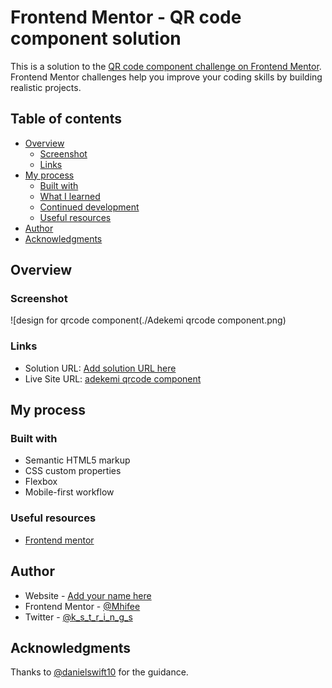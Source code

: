 # Frontend Mentor - QR code component solution

This is a solution to the [QR code component challenge on Frontend Mentor](https://www.frontendmentor.io/challenges/qr-code-component-iux_sIO_H). Frontend Mentor challenges help you improve your coding skills by building realistic projects. 

## Table of contents

- [Overview](#overview)
  - [Screenshot](#screenshot)
  - [Links](#links)
- [My process](#my-process)
  - [Built with](#built-with)
  - [What I learned](#what-i-learned)
  - [Continued development](#continued-development)
  - [Useful resources](#useful-resources)
- [Author](#author)
- [Acknowledgments](#acknowledgments)

## Overview

### Screenshot

![design for qrcode component(./Adekemi qrcode component.png)


### Links

- Solution URL: [Add solution URL here](https://your-solution-url.com)
- Live Site URL: [adekemi qrcode component](https://adekemi-qrcode-component.netlify.app)

## My process

### Built with

- Semantic HTML5 markup
- CSS custom properties
- Flexbox
- Mobile-first workflow

### Useful resources

- [Frontend mentor](https://www.frontendmentor.io/) 

## Author

- Website - [Add your name here](https://www.your-site.com)
- Frontend Mentor - [@Mhifee](https://www.frontendmentor.io/profile/Mhifee)
- Twitter - [@k_s_t_r_i_n_g_s](https://www.twitter.com/k_s_t_r_i_n_g_s)


## Acknowledgments

Thanks to [@danielswift10](https://www.frontendmentor.io/profile/danielswift10) for the guidance.
